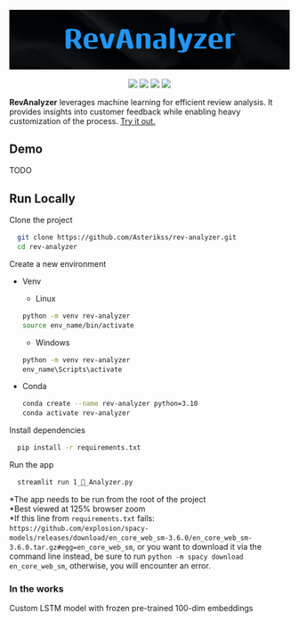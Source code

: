 <p align="center">
    <img src="https://github.com/Asterikss/rev-analyzer/blob/master/assets/rev_analyzer_logo.png?raw=true" alt="RevAnalyzer">
</p>

<p align="center">
    <a href="https://github.com/Asterikss/rev-analyzer/pulls" title="Contributing"><img src="https://img.shields.io/badge/contributions-welcome-orange"></a>
    <a href="https://www.youtube.com/watch?v=WpMRV0r08CI&t=120s" title="AdamMalysz"><img src="https://img.shields.io/badge/animals_hurt_during_development-~_0-green"></a>
    <a href="https://github.com/Asterikss/rev-analyzer/issues/new" title="Issues"><img src="https://img.shields.io/badge/open-issue-red"></a>
    <a href="https://github.com/Asterikss/rev-analyzer/subscription" title="Watch"><img src="https://img.shields.io/badge/watch_this-repo-yellow"></a>
</p>

**RevAnalyzer** leverages machine learning for
efficient review analysis. It provides insights into customer feedback
while enabling heavy customization of the process.
<a href="https://rev-analyzer.streamlit.app/" title="App">Try it out.</a>

## Demo
TODO

## Run Locally

Clone the project

```bash
  git clone https://github.com/Asterikss/rev-analyzer.git
  cd rev-analyzer
```

Create a new environment
*  Venv
    * Linux
    ```bash
    python -m venv rev-analyzer
    source env_name/bin/activate
    ```
    * Windows

    ```bash
    python -m venv rev-analyzer
    env_name\Scripts\activate
    ```

* Conda

    ```bash
    conda create --name rev-analyzer python=3.10
    conda activate rev-analyzer
    ```

Install dependencies

```bash
  pip install -r requirements.txt
```

Run the app

```bash
  streamlit run 1_🔬_Analyzer.py
```

*The app needs to be run from the root of the project  
*Best viewed at 125% browser zoom  
*If this line from `requirements.txt` fails:
`https://github.com/explosion/spacy-models/releases/download/en_core_web_sm-3.6.0/en_core_web_sm-3.6.0.tar.gz#egg=en_core_web_sm`,
or you want to download it via the command line instead, be sure to run `python -m
spacy download en_core_web_sm`, otherwise, you will encounter an error.

### In the works

Custom LSTM model with frozen pre-trained 100-dim embeddings

